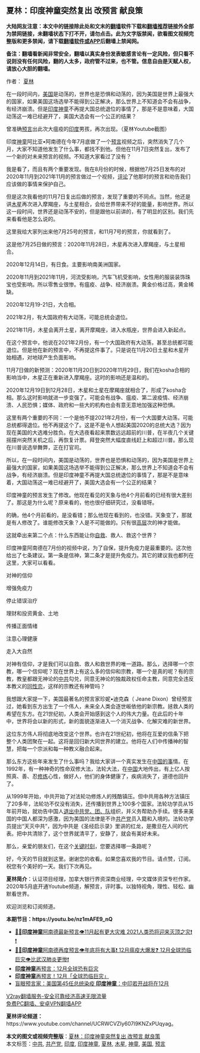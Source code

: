  <h2>夏林：印度神童突然复出 改预言 献良策</h2> <p class="notice"><b>大陆网友注意：本文中的链接除此处和文末的<a href="https://github.com/bannedbook/fanqiang" >翻墙</a>软件下载和<a href="https://github.com/killgcd/justmysocks/blob/master/README.md">翻墙推荐</a>链接外全部为禁网链接，未翻墙状态下打不开，请勿点击。此为文字版禁闻，欲看图文视频完整版和更多禁闻，请下载<a href="https://github.com/bannedbook/fanqiang">翻墙软件或APP</a>后翻墙上禁闻网。</p><p>备注：翻墙看新闻非常安全，翻墙以真实身份发表敏感言论有一定风险，但只看不说则没有任何风险，翻的人太多，政府管不过来，也不管。信息自由是天赋人权，请放心大胆的翻墙。</b></p>  <div class="entry"> <p>作者： <a href="https://www.bannedbook.org/bnews/tag/%E5%A4%8F%E6%9E%97/" class="st_tag internal_tag" rel="tag" title="标签 夏林 下的日志">夏林</a></p> <p id="summary">在一段时间内，<a href="https://www.bannedbook.org/bnews/tag/%e7%be%8e%e5%9b%bd/" class="st_tag internal_tag" rel="tag" title="标签 美国 下的日志">美国</a>是动荡的，世界也是恐惧和动荡的，因为美国是世界上最强大的国家，如果美国这场选举不能得到公正解决，那么世界上不知道会不会有战争，有经济崩溃。但是<a href="https://www.bannedbook.org/bnews/tag/%E5%8D%B0%E5%BA%A6%E7%A5%9E%E7%AB%A5/" class="st_tag internal_tag" rel="tag" title="标签 印度神童 下的日志">印度神童</a>不再提大国总统退位的事情了，那是不是意味着，大国动荡这一难已经避开了，美国大选会有一个公正的结果？</p> <p id="conimg">曾准确<a href="https://www.bannedbook.org/bnews/tag/%e9%a2%84%e8%a8%80/" class="st_tag internal_tag" rel="tag" title="标签 预言 下的日志">预言</a>出此次大瘟疫的<a href="https://www.bannedbook.org/bnews/tag/%e5%8d%b0%e5%ba%a6/" class="st_tag internal_tag" rel="tag" title="标签 印度 下的日志">印度</a>男孩，再次出现。（夏林Youtube截图）</p> <p>印度<a href="https://www.bannedbook.org/bnews/tag/%e7%a5%9e%e7%ab%a5/" class="st_tag internal_tag" rel="tag" title="标签 神童 下的日志">神童</a>阿比亚•阿南德在今年7月底做了一个<span class='wp_keywordlink'><a href="https://www.bannedbook.org/forum5/" title="预言玄学禁书下载" rel="nofollow">预言</a></span>视频之后，突然消失了几个月，大家不知道他发生了什么事，都找不到他。但他在11月7日突然复出，发布了一个新的对未来预言的视频。不知道大家看过了没有？</p> <p>我是看了，而且有两个重要发现。我在8月份的时候，根据他7月25日发布的对2020年11月到2021年11月的预言做过一个视频，<span class='wp_keywordlink_affiliate'><a href="https://www.bannedbook.org/bnews/comments/" title="新闻评论" target="_blank">评论</a></span>了他那时的预言和劝告我们应该做的事情来保护自己。</p> <p></p> <p></p> <p>但是这次我看他的11月7日复出后做的预言，发现了重要的不同点。当然，他还是讲<a href="https://www.bannedbook.org/bnews/tag/%E6%9C%A8%E6%98%9F/" class="st_tag internal_tag" rel="tag" title="标签 木星 下的日志">木星</a>再次进入摩羯座，与土星相合，会给世界带来不好的能量，影响世界。所以这一段时间，世界还是动荡不安的，但是跟他以前讲的，有了明显的区别。我们先来看看他是怎么说的。</p> <p>这里我给大家列出来他7月25号的预言，和11月7号的预言，你就看到了。</p> <p>这是他7月25日做的预言：2020年11月28日，木星再次进入摩羯座，与土星相合。</p>  <p>2020年12月14日，有日食。主要影响南美洲国家。</p> <p>2020年11月到2021年11月，河流受影响，汽车飞机受影响，女性用的服装装饰珠宝也受影响。所以零售业很惨。有瘟疫、战争、经济崩溃。黄金价格过高，黄金稀缺。</p> <p>2020年12月19-21日，大合相。</p> <p>2021年2月，有大国政府有大动荡，可能总统会退位。</p> <p>2021年11月，木星会离开土星，离开摩羯座，进入水瓶座，世界会进入新起点。</p> <p>在这个预言中，他说在2021年2月份，有一个大国政府有大动荡，甚至总统都可能退位。但是他在新的预言中，不再提这件事了。只是说在11月20日土星和木星开始相遇，对地球产生负面影响。</p> <p>11月7日做的新预测：2020年11月20日到2020年11月29日，我们在kosha合相的影响当中，木星正在重新进入摩羯座。这时的影响还是温和的。</p> <p>2020年12月19日到12月28日，木星和土星在摩羯座就相合了，形成了kosha合相。那么这时影响就进一步变强了。可能会有战争、瘟疫、第二波疫情、经济崩溃、人民恐惧；媒体、政府和一些大的机构也会有意无意地加强这种恐惧。</p> <p>这里有两个重要的不同：一个是他不提2021年2月份，有一个大国要大动荡，可能总统都得退位。他不再提这个了。这是不是令人想起美国2020的总统大选？因为现在美国的大选难分胜负。在大选夜看起来票数远远超前的川普，在半夜几个关键摇摆州突然关机之后，再恢复计票。拜登突然大幅度直线赶上和超过川普。那么现在川普说选举舞弊，正在打官司。</p> <p>所以，在一段时间内，美国是动荡的，世界也是恐惧和动荡的，因为美国是世界上最强大的国家，如果美国这场选举不能得到公正解决，那么世界上不知道会不会有战争，有经济崩溃。但是印度神童不再提大国总统退位的事情了，那是不是意味着，大国动荡这一难已经避开了，美国大选会有一个公正的结果？</p>  <p>印度神童的预言发生了修改。他现在看见的天象与他4个月前看的已经有很大差别了。那这是为什么呢？原来看的，他也很仔细研究过，没看错呀。</p> <p>的确，他4个月前看的，是没看错；那么他现在看到的，也没错。天象变了，那就是有人修改了。谁能修改天象？人是不可能做的。只有很<span class='wp_keywordlink_affiliate'><a href="https://www.bannedbook.org/bnews/ccpdope/" title="中共高层内幕" target="_blank">高层</a></span>次的神才能做。</p> <p>这就牵出来第二个点：什么东西能让你<span class='wp_keywordlink'><a href="https://www.bannedbook.org/forum5/topic42.html" title="萨斯、诚信与自救" target="_blank">自救</a></span>、救人、救这个世界？</p> <p>印度神童阿南德在7月份的视频中说，为了自保，提升免疫力是最重要的。这次他给出了七条建议。第一条是信神，第二条才是提升免疫力。其它的建议我也都列在这里，大家可以看看。</p> <p>对神的信仰</p> <p>增强免疫力</p> <p>停止错误治疗</p> <p>理财和投资黄金、土地</p> <p>传播正面情绪</p> <p>注意心理健康</p>  <p>走入大自然</p> <p>对神有信仰，才是我们可以自救、救人和救世界的唯一道路。那么，选择哪一个宗教，哪一个信仰呢？现在世界上有这么多的信仰和宗教，哪一个是真的呢？有的宗教，教皇都跟无神论的<a href="https://www.bannedbook.org/bnews/tag/%e4%b8%ad%e5%85%b1/" class="st_tag internal_tag" rel="tag" title="标签 中共 下的日志">中共</a>勾兑，同意无神论的独裁政权任命主教，同意完全违反本教义的<span class='wp_keywordlink'><a href="https://www.bannedbook.org/forum57/topic6302.html" title="我所知道的地球历史与奥秘篇（十）：同性恋与吸毒" target="_blank">同性恋</a></span>，这样的宗教还有神管吗？</p> <p>我想跟大家提一下，美国最著名的预言家珍妮•迪克森（ Jeane Dixon）曾经预言过，她看到东方出生了一个伟人，未来全人类会逐世皈依他的新宗教。拯救人类的希望在东方。在21世纪初，人类会开始感到这个人的伟大力量。在此后的十年中，世界将会以新的形式，新的面貌逐渐进入一个消灭战争、化解灾难的新世界。</p> <p>这位东方伟人将彻底地改变这个世界。也许在21世纪初，他将在互爱的信条下把整个人类团聚在一起。这将是回归新大同世界的建立。他将在人们中传播神的智慧，把每一个宗派和每一种教义融合起来。</p> <p>那么东方这些年来发生了什么事吗？我给大家讲一个真实发生在<span class='wp_keywordlink'><a href="https://www.bannedbook.org/forum11/topic327.html" title="禁片：中国的事 谁上台也管不好?" target="_blank">中国的事</a></span>情。在1992年，有一种神奇的性命双修大法，法轮大法，在<span class='wp_keywordlink_affiliate'><a href="https://www.bannedbook.org/" title="中国" target="_blank">中国</a></span>大地传出，有上亿人按照真、善、忍<span class='wp_keywordlink'><a href="https://www.qi-gong.me/" title="气功修炼网" target="_blank">修炼</a></span>心性，做好人，他们的身体健康了，疾病消失了，道德也回升了。</p> <p>从1999年开始，中共开始了对法轮功修炼人的残酷镇压。但中共用各种方法镇压了20多年，法轮功不仅没有消失，还传播到世界上100多个国家。法轮功学员从15年前开始，就劝告中国人<span class='wp_keywordlink'><a href="http://tuidang.epochtimes.com/" title="退出中共党、团、队" target="_blank">退出中共党、团、队</a></span>组织，并义务帮助办手续。很多来美国的中国人都深为感激，因为美国的法律是不许<a href="https://www.bannedbook.org/bnews/tag/%e5%85%b1%e4%ba%a7%e5%85%9a/" class="st_tag internal_tag" rel="tag" title="标签 共产党 下的日志">共产党</a>员入籍和入境的。法轮功学员提出“天灭中共”，因为中共是《圣经启示录》里讲的红龙，是撒旦在人间的代表。把中共清除了，这个世界就清平了，安静了，就会有美好未来。</p> <p>那么，亲爱的朋友们，在这个<span class='wp_keywordlink'><a href="https://www.bannedbook.org/forum2/topic151.html" title="关键时刻：李鹏日记" target="_blank">关键时刻</a></span>，您要选择哪一条路呢？</p> <p>好，今天的节目就到这里。谢谢您的收看。如果您喜欢我的节目。请点赞，订阅。祝您有个美好的一天。我们下次再见。</p> <p><strong>夏林简介</strong>：认证项目经理，加拿大银行界资深商业经理，中文媒体资深专栏作家。2020年5月底开通Youtube频道，解预言，评时事。以独特视角，理性、轻松、幽默看世界。</p> <p>欢迎浏览和订阅频道。</p>  <p><strong>本期节目：https://youtu.be/nz1mAFE9_nQ</strong></p> <ul class='op-related-articles' title='相关阅读'> <li><a href='https://www.bannedbook.org/bnews/bannedvideo/20201119/1433361.html' target='_blank'>💠💠<b>印度神童</b>阿南德最新预言👁️11月起有更大灾难 2021人类恐将迎来灭顶之灾❗ ❗</a></li> <li><a href='https://www.bannedbook.org/bnews/bannedvideo/20201026/1420304.html' target='_blank'>💠💠<b>印度神童</b>阿南德再度预言👁️年底将有大事❗ 12月瘟疫大爆发❓ 12月全球恐临巨灾👁️比武汉肺炎更惨❗</a></li> <li><a href='https://www.bannedbook.org/bnews/bannedvideo/20201014/1413514.html' target='_blank'><b>印度神童</b>再预言：12月全球恐有巨灾</a></li> <li><a href='https://www.bannedbook.org/bnews/cnnews/20201009/1410799.html' target='_blank'><b>印度神童</b>再预言！12月「全球恐临巨灾」</a></li> <li><a href='https://www.bannedbook.org/bnews/comments/20201003/1407511.html' target='_blank'>盲眼预言家：美国第45任总统染疫 <b>印度神童</b>：中印若开战将在12月</a></li> </ul> <p class="texttj"> <a href="https://www.bannedbook.org/forum23/topic22702.html" target="_blank">V2ray翻墙服务-安全可靠经济高速无限流量</a><br/> <a href="https://github.com/bannedbook/fanqiang/wiki/%E7%A6%81%E9%97%BB%E7%BD%91%E5%AE%89%E5%8D%93%E7%BF%BB%E5%A2%99%E6%96%B0%E9%97%BBAPP" target="_blank">免费PC翻墙、安卓VPN翻墙APP</a></p><p><strong>夏林评论频道：</strong>https://www.youtube.com/channel/UCRWCVZIy607l9KNZxPUqyag。</p><a name='sharetosocial'></a>       <div><b>本文的图文或视频完整版</b>：<a href='https://www.bannedbook.org/bnews/comments/20201123/1435539.html'>夏林：印度神童突然复出 改预言 献良策</a></div>  </div><!--END ENTRY--> <div class="postfooter"> <div>本文标签：<a href="https://www.bannedbook.org/bnews/tag/%e4%b8%ad%e5%85%b1/" rel="tag">中共</a>, <a href="https://www.bannedbook.org/bnews/tag/%e5%85%b1%e4%ba%a7%e5%85%9a/" rel="tag">共产党</a>, <a href="https://www.bannedbook.org/bnews/tag/%e5%8d%b0%e5%ba%a6/" rel="tag">印度</a>, <a href="https://www.bannedbook.org/bnews/tag/%E5%8D%B0%E5%BA%A6%E7%A5%9E%E7%AB%A5/" rel="tag">印度神童</a>, <a href="https://www.bannedbook.org/bnews/tag/%E5%A4%8F%E6%9E%97/" rel="tag">夏林</a>, <a href="https://www.bannedbook.org/bnews/tag/%E6%9C%A8%E6%98%9F/" rel="tag">木星</a>, <a href="https://www.bannedbook.org/bnews/tag/%e7%a5%9e%e7%ab%a5/" rel="tag">神童</a>, <a href="https://www.bannedbook.org/bnews/tag/%e7%be%8e%e5%9b%bd/" rel="tag">美国</a>, <a href="https://www.bannedbook.org/bnews/tag/%e9%a2%84%e8%a8%80/" rel="tag">预言</a></div>  </div><!--END POSTFOOTER--> 